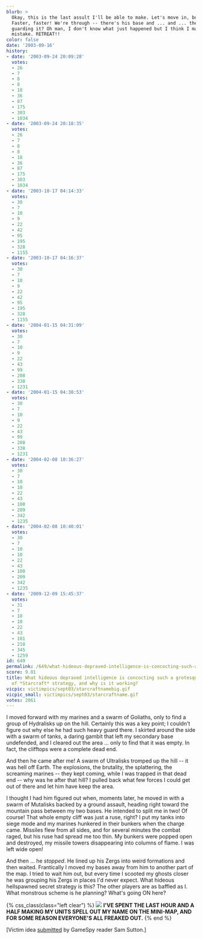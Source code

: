 ```yaml
---
blurb: >
  Okay, this is the last assult I'll be able to make. Let's move in, boys! Keep going!
  Faster, faster! We're through -- there's his base and ... and ... there's nobody
  guarding it? Oh man, I don't know what just happened but I think I mafe a colossal
  mistake. RETREAT!!
color: false
date: '2003-09-16'
history:
- date: '2003-09-24 20:09:28'
  votes:
  - 26
  - 7
  - 8
  - 8
  - 18
  - 36
  - 87
  - 175
  - 303
  - 1034
- date: '2003-09-24 20:18:35'
  votes:
  - 26
  - 7
  - 8
  - 8
  - 18
  - 36
  - 87
  - 175
  - 303
  - 1034
- date: '2003-10-17 04:14:33'
  votes:
  - 30
  - 7
  - 10
  - 9
  - 22
  - 42
  - 95
  - 195
  - 328
  - 1155
- date: '2003-10-17 04:16:37'
  votes:
  - 30
  - 7
  - 10
  - 9
  - 22
  - 42
  - 95
  - 195
  - 328
  - 1155
- date: '2004-01-15 04:31:09'
  votes:
  - 30
  - 7
  - 10
  - 9
  - 22
  - 43
  - 99
  - 208
  - 338
  - 1231
- date: '2004-01-15 04:38:53'
  votes:
  - 30
  - 7
  - 10
  - 9
  - 22
  - 43
  - 99
  - 208
  - 338
  - 1231
- date: '2004-02-08 10:36:27'
  votes:
  - 30
  - 7
  - 10
  - 10
  - 22
  - 43
  - 100
  - 209
  - 342
  - 1235
- date: '2004-02-08 10:40:01'
  votes:
  - 30
  - 7
  - 10
  - 10
  - 22
  - 43
  - 100
  - 209
  - 342
  - 1235
- date: '2009-12-09 15:45:37'
  votes:
  - 31
  - 7
  - 10
  - 10
  - 22
  - 43
  - 101
  - 210
  - 345
  - 1259
id: 649
permalink: /649/what-hideous-depraved-intelligence-is-concocting-such-a-grotesque-perversion-of-starcraft-strategy-and-why-is-it-working/
score: 9.01
title: What hideous depraved intelligence is concocting such a grotesque perversion
  of *Starcraft* strategy, and why is it working?
vicpic: victimpics/sept03/starcraftnamebig.gif
vicpic_small: victimpics/sept03/starcraftname.gif
votes: 2061
---
```


I moved forward with my marines and a swarm of Goliaths, only to find a
group of Hydralisks up on the hill. Certainly this was a key point; I
couldn't figure out why else he had such heavy guard there. I skirted
around the side with a swarm of tanks, a daring gambit that left my
secondary base undefended, and I cleared out the area ... only to find
that it was empty. In fact, the clifftops were a complete dead end.

And then he came after me! A swarm of Ultralisks tromped up the hill --
it was hell off Earth. The explosions, the brutality, the splattering,
the screaming marines -- they kept coming, while I was trapped in that
dead end -- why was he after that hill? I pulled back what few forces I
could get out of there and let him have keep the area.

I thought I had him figured out when, moments later, he moved in with a
swarm of Mutalisks backed by a ground assault, heading right toward the
mountain pass between my two bases. He intended to split me in two! Of
course! That whole empty cliff was just a ruse, right? I put my tanks
into siege mode and my marines hunkered in their bunkers when the charge
came. Missiles flew from all sides, and for several minutes the combat
raged, but his ruse had spread me too thin. My bunkers were popped open
and destroyed, my missile towers disappearing into columns of flame. I
was left wide open!

And then ... he *stopped*. He lined up his Zergs into weird formations
and then waited. Frantically I moved my bases away from him to another
part of the map. I tried to wait him out, but every time I scooted my
ghosts closer he was grouping his Zergs in places I'd never expect. What
hideous hellspawned secret strategy is this? The other players are as
baffled as I. What monstrous scheme is he planning? What's going ON
here?

{% css_class(class="left clear") %}
[![](/img/victimpics/jun03/nojob.gif)](@/victim/607.md) **I'VE SPENT
THE LAST HOUR AND A HALF MAKING MY UNITS SPELL OUT MY NAME ON THE
MINI-MAP, AND FOR SOME REASON EVERYONE'S ALL FREAKED OUT.**
{% end %}

\[Victim idea
[submitted](http://web.archive.org/web/20030916000000/http://feedback.gamespy.com/)
by GameSpy reader Sam Sutton.\]
